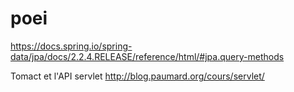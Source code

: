 # poei


https://docs.spring.io/spring-data/jpa/docs/2.2.4.RELEASE/reference/html/#jpa.query-methods


Tomact et l'API servlet
http://blog.paumard.org/cours/servlet/
